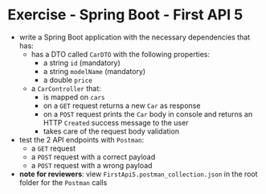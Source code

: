 # Exercise - Spring Boot - First API 5
* write a Spring Boot application with the necessary dependencies that has:
  * has a DTO called `CarDTO` with the following properties:
    * a string `id` (mandatory)
    * a string `modelName` (mandatory)
    * a double `price`
  * a `CarController` that:
    * is mapped on `cars`
    * on a `GET` request returns a new `Car` as response
    * on a `POST` request prints the `Car` body in console and returns an HTTP `Created` success message to the user
    * takes care of the request body validation
* test the 2 API endpoints with `Postman`:
  * a `GET` request
  * a `POST` request with a correct payload
  * a `POST` request with a wrong payload
* **note for reviewers**: view `FirstApi5.postman_collection.json` in the root folder for the `Postman` calls
